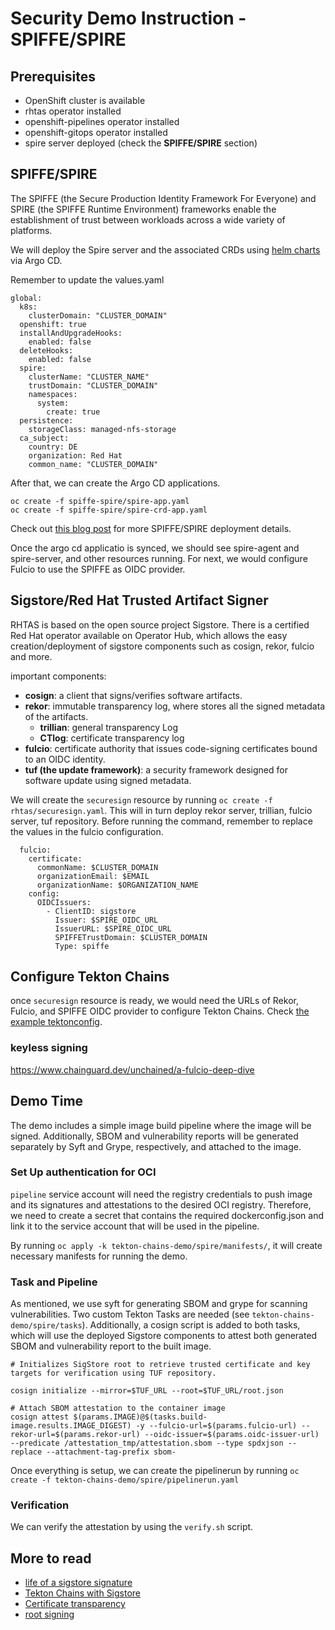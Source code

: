 # Security Demo Instruction - SPIFFE/SPIRE

## Prerequisites
- OpenShift cluster is available
- rhtas operator installed
- openshift-pipelines operator installed
- openshift-gitops operator installed
- spire server deployed (check the **SPIFFE/SPIRE** section)

## SPIFFE/SPIRE
The SPIFFE (the Secure Production Identity Framework For Everyone) and SPIRE (the SPIFFE Runtime Environment) frameworks enable the establishment of trust between workloads across a wide variety of platforms.

We will deploy the Spire server and the associated CRDs using [helm charts](https://github.com/spiffe/helm-charts-hardened/tree/main/charts) via Argo CD. 

Remember to update the values.yaml 

```
global:
  k8s:
    clusterDomain: "CLUSTER_DOMAIN"
  openshift: true
  installAndUpgradeHooks:
    enabled: false
  deleteHooks:
    enabled: false
  spire:
    clusterName: "CLUSTER_NAME"
    trustDomain: "CLUSTER_DOMAIN"
    namespaces:
      system:
        create: true
  persistence:
    storageClass: managed-nfs-storage
  ca_subject:
    country: DE
    organization: Red Hat
    common_name: "CLUSTER_DOMAIN"
```

After that, we can create the Argo CD applications.
```
oc create -f spiffe-spire/spire-app.yaml
oc create -f spiffe-spire/spire-crd-app.yaml
```
Check out [this blog post](https://next.redhat.com/2024/06/27/spiffe-spire-on-red-hat-openshift/) for more SPIFFE/SPIRE deployment details.

Once the argo cd applicatio is synced, we should see spire-agent and spire-server, and other resources running. For next, we would configure Fulcio to use the SPIFFE as OIDC provider.

## Sigstore/Red Hat Trusted Artifact Signer
RHTAS is based on the open source project Sigstore. There is a certified Red Hat operator available on Operator Hub, which allows the easy creation/deployment of sigstore components such as cosign, rekor, fulcio and more.

important components:

* **cosign**: a client that signs/verifies software artifacts.
* **rekor**: immutable transparency log, where stores all the signed metadata of the artifacts.
  - **trillian**: general transparency Log
  - **CTlog**: certificate transparency log
* **fulcio**: certificate authority that issues code-signing certificates bound to an OIDC identity.
* **tuf (the update framework)**: a security framework designed for software update using signed metadata.

We will create the `securesign` resource by running `oc create -f rhtas/securesign.yaml`. This will in turn deploy rekor server, trillian, fulcio server, tuf repository. Before running the command, remember to replace the values in the fulcio configuration.

```
  fulcio:
    certificate:
      commonName: $CLUSTER_DOMAIN
      organizationEmail: $EMAIL
      organizationName: $ORGANIZATION_NAME
    config:
      OIDCIssuers:
        - ClientID: sigstore
          Issuer: $SPIRE_OIDC_URL
          IssuerURL: $SPIRE_OIDC_URL
          SPIFFETrustDomain: $CLUSTER_DOMAIN
          Type: spiffe
```          

## Configure Tekton Chains

once `securesign` resource is ready, we would need the URLs of Rekor, Fulcio, and SPIFFE OIDC provider to configure Tekton Chains. Check [the example tektonconfig](https://github.com/StinkyBenji/secure-the-chain/blob/feat/spiffe/tekton-chains-demo/spire/tektonconfig/tektonconfig.example.yaml).

### keyless signing
https://www.chainguard.dev/unchained/a-fulcio-deep-dive

## Demo Time
The demo includes a simple image build pipeline where the image will be signed. Additionally, SBOM and vulnerability reports will be generated separately by Syft and Grype, respectively, and attached to the image.

### Set Up authentication for OCI
`pipeline` service account will need the registry credentials to push image and its signatures and attestations to the desired OCI registry.
Therefore, we need to create a secret that contains the required dockerconfig.json and link it to the service account that will be used in the pipeline. 

By running `oc apply -k tekton-chains-demo/spire/manifests/`, it will create necessary manifests for running the demo.

### Task and Pipeline
As mentioned, we use syft for generating SBOM and grype for scanning vulnerabilities. Two custom Tekton Tasks are needed (see `tekton-chains-demo/spire/tasks`). Additionally, a cosign script is added to both tasks, which will use the deployed Sigstore components to attest both generated SBOM and vulnerability report to the built image.

```
# Initializes SigStore root to retrieve trusted certificate and key targets for verification using TUF repository.

cosign initialize --mirror=$TUF_URL --root=$TUF_URL/root.json

# Attach SBOM attestation to the container image 
cosign attest $(params.IMAGE)@$(tasks.build-image.results.IMAGE_DIGEST) -y --fulcio-url=$(params.fulcio-url) --rekor-url=$(params.rekor-url) --oidc-issuer=$(params.oidc-issuer-url) --predicate /attestation_tmp/attestation.sbom --type spdxjson --replace --attachment-tag-prefix sbom- 
```

Once everything is setup, we can create the pipelinerun by running
`oc create -f tekton-chains-demo/spire/pipelinerun.yaml`

### Verification

We can verify the attestation by using the `verify.sh` script.


## More to read
* [life of a sigstore signature](https://www.chainguard.dev/unchained/life-of-a-sigstore-signature)
* [Tekton Chains with Sigstore](https://tekton.dev/docs/chains/sigstore/)
* [Certificate transparency](https://certificate.transparency.dev/)
* [root signing](https://github.com/sigstore/root-signing)